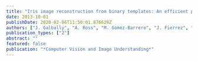 ```yaml
---
title: "Iris image reconstruction from binary templates: An efficient probabilistic approach based on genetic algorithms"
date: 2013-10-01
publishDate: 2020-02-06T11:50:01.876629Z
authors: ["J. Galbally", "A. Ross", "M. Gomez-Barrero", "J. Fierrez", "J. Ortega-Garcia"]
publication_types: ["2"]
abstract: ""
featured: false
publication: "*Computer Vision and Image Understanding*"
---
```


